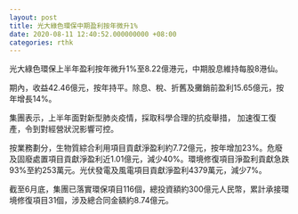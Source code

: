 ```yaml
---
layout: post
title: 光大綠色環保中期盈利按年微升1%
date: 2020-08-11 12:40:52.000000000 +08:00
categories: rthk
---
```


光大綠色環保上半年盈利按年微升1%至8.22億港元，中期股息維持每股8港仙。

期內，收益42.46億元，按年持平。除息、稅、折舊及攤銷前盈利15.65億元，按年增長14%。

集團表示，上半年面對新型肺炎疫情，採取科學合理的抗疫舉措， 加速復工復產，令到對經營狀況影響可控。

按業務劃分，生物質綜合利用項目貢獻淨盈利約7.72億元，按年增加23%。危廢及固廢處置項目貢獻淨盈利近1.01億元，減少40%。環境修復項目淨盈利貢獻急跌93%至約253萬元。光伏發電及風電項目貢獻淨盈利4379萬元，減少7%。

截至6月底，集團已落實環保項目116個，總投資額約300億元人民幣，累計承接環境修復項目31個，涉及總合同金額約8.74億元。
